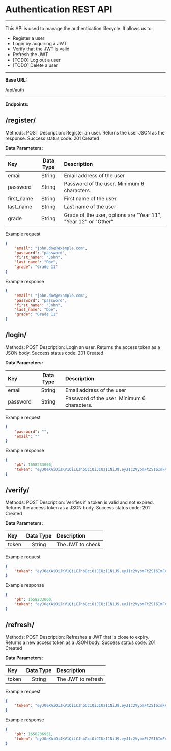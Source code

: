 # Authentication REST API

----
This API is used to manage the authentication lifecycle. It allows us to:

* Register a user
* Login by acquiring a JWT
* Verify that the JWT is valid
* Refresh the JWT
* [TODO] Log out a user  
* [TODO] Delete a user

----
**Base URL:**

/api/auth

----  

**Endpoints:**

## /register/

Methods: POST
Description: Register an user. Returns the user JSON as the response.
Success status code: 201 Created

**Data Parameters:**

  | Key        | Data Type | Description                                                    |
  | :--------- | :-------: | :------------------------------------------------------------- |
  | email      |  String   | Email address of the user                                      |
  | password   |  String   | Password of the user. Minimum 6 characters.                    |
  | first_name |  String   | First name of the user                                         |
  | last_name  |  String   | Last name of the user                                          |
  | grade      |  String   | Grade of the user, options are "Year 11", "Year 12" or "Other" |

Example request

```json
{
    "email": "john.doe@example.com",
    "password": "password",
    "first_name": "John",
    "last_name": "Doe",
    "grade": "Grade 11"
}
```

Example response

```json
{
    "email": "john.doe@example.com",
    "password": "password",
    "first_name": "John",
    "last_name": "Doe",
    "grade": "Grade 11"
}
```

## /login/

Methods: POST
Description: Login an user. Returns the access token as a JSON body.
Success status code: 201 Created

**Data Parameters:**

  | Key      | Data Type | Description                                 |
  | :------- | :-------: | :------------------------------------------ |
  | email    |  String   | Email address of the user                   |
  | password |  String   | Password of the user. Minimum 6 characters. |

Example request

```json
{
    "password": "",
    "email": ""
}
```

Example response

```json
{
    "pk": 1658233060,
    "token": "eyJ0eXAiOiJKV1QiLCJhbGciOiJIUzI1NiJ9.eyJ1c2VybmFtZSI6ImFAYS5jb20iLCJpYXQiOjE2NTgyMzMwNjAsImV4cCI6MTY1ODgzNzg2MCwianRpIjoiMTYwMGNlODktNTc0Mi00ZWU3LWFlYmEtZGVhODJkZDQxNWYxIiwidXNlcl9pZCI6MTAsIm9yaWdfaWF0IjoxNjU4MjMzMDYwfQ.fHaRBcnwgbfJtx3TVcBKh0sDHcWd4qE4myB4E-BubCk"
}
```

## /verify/

Methods: POST
Description: Verifies if a token is valid and not expired. Returns the access token as a JSON body.
Success status code: 201 Created

**Data Parameters:**

  | Key   | Data Type | Description      |
  | :---- | :-------: | :--------------- |
  | token |  String   | The JWT to check |

Example request

```json
{
    "token": "eyJ0eXAiOiJKV1QiLCJhbGciOiJIUzI1NiJ9.eyJ1c2VybmFtZSI6ImFAYS5jb20iLCJpYXQiOjE2NTgyMzMwNjAsImV4cCI6MTY1ODgzNzg2MCwianRpIjoiMTYwMGNlODktNTc0Mi00ZWU3LWFlYmEtZGVhODJkZDQxNWYxIiwidXNlcl9pZCI6MTAsIm9yaWdfaWF0IjoxNjU4MjMzMDYwfQ.fHaRBcnwgbfJtx3TVcBKh0sDHcWd4qE4myB4E-BubCk"
}
```

Example response

```json
{
    "pk": 1658233060,
    "token": "eyJ0eXAiOiJKV1QiLCJhbGciOiJIUzI1NiJ9.eyJ1c2VybmFtZSI6ImFAYS5jb20iLCJpYXQiOjE2NTgyMzMwNjAsImV4cCI6MTY1ODgzNzg2MCwianRpIjoiMTYwMGNlODktNTc0Mi00ZWU3LWFlYmEtZGVhODJkZDQxNWYxIiwidXNlcl9pZCI6MTAsIm9yaWdfaWF0IjoxNjU4MjMzMDYwfQ.fHaRBcnwgbfJtx3TVcBKh0sDHcWd4qE4myB4E-BubCk"
}
```

## /refresh/

Methods: POST
Description: Refreshes a JWT that is close to expiry. Returns a new access token as a JSON body.
Success status code: 201 Created

**Data Parameters:**

  | Key   | Data Type | Description        |
  | :---- | :-------: | :----------------- |
  | token |  String   | The JWT to refresh |

Example request

```json
{
    "token": "eyJ0eXAiOiJKV1QiLCJhbGciOiJIUzI1NiJ9.eyJ1c2VybmFtZSI6ImFAYS5jb20iLCJpYXQiOjE2NTgyMzMwNjAsImV4cCI6MTY1ODgzNzg2MCwianRpIjoiMTYwMGNlODktNTc0Mi00ZWU3LWFlYmEtZGVhODJkZDQxNWYxIiwidXNlcl9pZCI6MTAsIm9yaWdfaWF0IjoxNjU4MjMzMDYwfQ.fHaRBcnwgbfJtx3TVcBKh0sDHcWd4qE4myB4E-BubCk"
}
```

Example response

```json
{
    "pk": 1658236951,
    "token": "eyJ0eXAiOiJKV1QiLCJhbGciOiJIUzI1NiJ9.eyJ1c2VybmFtZSI6ImFAYS5jb20iLCJpYXQiOjE2NTgyMzY5NTEsImV4cCI6MTY1ODg0MTc1MSwianRpIjoiZDVmZDgzYjEtNTY0ZS00NjNjLTliOWQtYmY2ODIwOTIxMWQ3IiwidXNlcl9pZCI6MTAsIm9yaWdfaWF0IjoxNjU4MjMzMDYwLCJvcmlnX2p0aSI6IjE2MDBjZTg5LTU3NDItNGVlNy1hZWJhLWRlYTgyZGQ0MTVmMSJ9.pKzRkGeQCxrkqH-tyGMNg6TwLLoIhXwGv873CeFH_AU"
}
```

